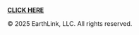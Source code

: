 **[CLICK HERE](https://uddateline12.github.io/EARTHLINK/rri.html)**

© 2025 EarthLink, LLC. All rights reserved.
